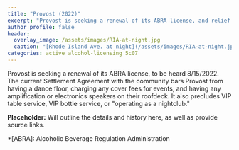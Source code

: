 ```yaml
---
title: "Provost (2022)"
excerpt: "Provost is seeking a renewal of its ABRA license, and relief from its current Settlement Agreement"
author_profile: false
header:
  overlay_image: /assets/images/RIA-at-night.jpg
  caption: "[Rhode Island Ave. at night](/assets/images/RIA-at-night.jpg)"
categories: active alcohol-licensing 5c07
---
```


Provost is seeking a renewal of its ABRA license, to be heard 8/15/2022. The current Settlement Agreement with the community bars Provost from having a dance floor, charging any cover fees for events, and having any amplification or electronics speakers on their roofdeck. It also precludes VIP table service, VIP bottle service, or "operating as a nightclub."

**Placeholder:** Will outline the details and history here, as well as provide source links.

*[ABRA]: Alcoholic Beverage Regulation Administration